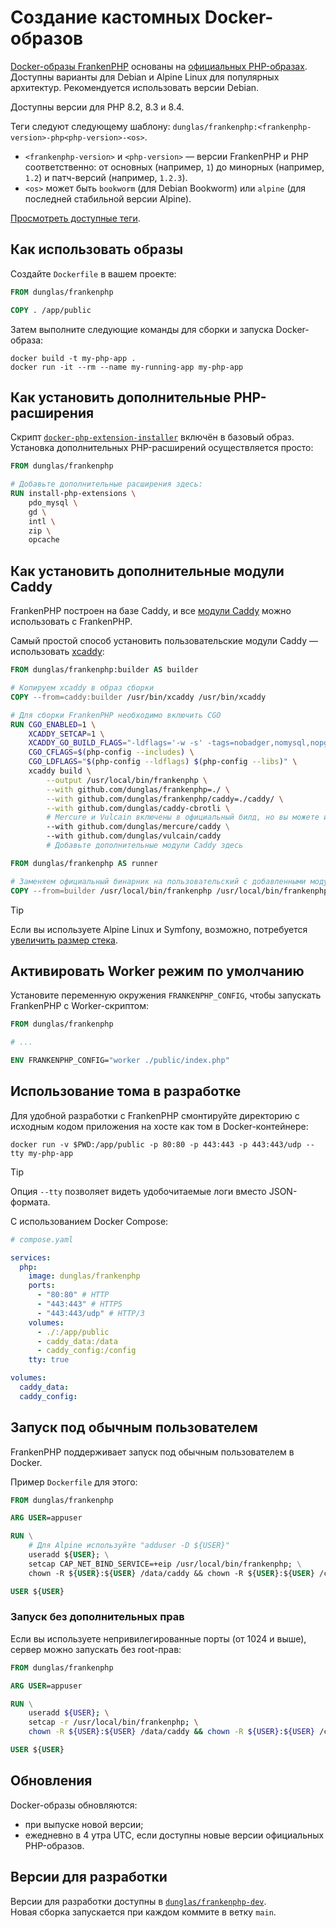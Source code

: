 # Создание кастомных Docker-образов

[Docker-образы FrankenPHP](https://hub.docker.com/r/dunglas/frankenphp) основаны на [официальных PHP-образах](https://hub.docker.com/_/php/). Доступны варианты для Debian и Alpine Linux для популярных архитектур. Рекомендуется использовать версии Debian.

Доступны версии для PHP 8.2, 8.3 и 8.4.

Теги следуют следующему шаблону: `dunglas/frankenphp:<frankenphp-version>-php<php-version>-<os>`.

* `<frankenphp-version>` и `<php-version>` — версии FrankenPHP и PHP соответственно: от основных (например, `1`) до минорных (например, `1.2`) и патч-версий (например, `1.2.3`).
* `<os>` может быть `bookworm` (для Debian Bookworm) или `alpine` (для последней стабильной версии Alpine).

[Просмотреть доступные теги](https://hub.docker.com/r/dunglas/frankenphp/tags).

## Как использовать образы

Создайте `Dockerfile` в вашем проекте:

```dockerfile
FROM dunglas/frankenphp

COPY . /app/public
```

Затем выполните следующие команды для сборки и запуска Docker-образа:

```console
docker build -t my-php-app .
docker run -it --rm --name my-running-app my-php-app
```

## Как установить дополнительные PHP-расширения

Скрипт [`docker-php-extension-installer`](https://github.com/mlocati/docker-php-extension-installer) включён в базовый образ. Установка дополнительных PHP-расширений осуществляется просто:

```dockerfile
FROM dunglas/frankenphp

# Добавьте дополнительные расширения здесь:
RUN install-php-extensions \
	pdo_mysql \
	gd \
	intl \
	zip \
	opcache
```

## Как установить дополнительные модули Caddy

FrankenPHP построен на базе Caddy, и все [модули Caddy](https://caddyserver.com/docs/modules/) можно использовать с FrankenPHP.

Самый простой способ установить пользовательские модули Caddy — использовать [xcaddy](https://github.com/caddyserver/xcaddy):

```dockerfile
FROM dunglas/frankenphp:builder AS builder

# Копируем xcaddy в образ сборки
COPY --from=caddy:builder /usr/bin/xcaddy /usr/bin/xcaddy

# Для сборки FrankenPHP необходимо включить CGO
RUN CGO_ENABLED=1 \
    XCADDY_SETCAP=1 \
    XCADDY_GO_BUILD_FLAGS="-ldflags='-w -s' -tags=nobadger,nomysql,nopgx" \
    CGO_CFLAGS=$(php-config --includes) \
    CGO_LDFLAGS="$(php-config --ldflags) $(php-config --libs)" \
    xcaddy build \
        --output /usr/local/bin/frankenphp \
        --with github.com/dunglas/frankenphp=./ \
        --with github.com/dunglas/frankenphp/caddy=./caddy/ \
        --with github.com/dunglas/caddy-cbrotli \
        # Mercure и Vulcain включены в официальный билд, но вы можете их удалить
        --with github.com/dunglas/mercure/caddy \
        --with github.com/dunglas/vulcain/caddy
        # Добавьте дополнительные модули Caddy здесь

FROM dunglas/frankenphp AS runner

# Заменяем официальный бинарник на пользовательский с добавленными модулями
COPY --from=builder /usr/local/bin/frankenphp /usr/local/bin/frankenphp
```

> [!TIP]
>
> Если вы используете Alpine Linux и Symfony, возможно, потребуется [увеличить размер стека](compile.md#использование-xcaddy).

## Активировать Worker режим по умолчанию

Установите переменную окружения `FRANKENPHP_CONFIG`, чтобы запускать FrankenPHP с Worker-скриптом:

```dockerfile
FROM dunglas/frankenphp

# ...

ENV FRANKENPHP_CONFIG="worker ./public/index.php"
```

## Использование тома в разработке

Для удобной разработки с FrankenPHP смонтируйте директорию с исходным кодом приложения на хосте как том в Docker-контейнере:

```console
docker run -v $PWD:/app/public -p 80:80 -p 443:443 -p 443:443/udp --tty my-php-app
```

> [!TIP]
>
> Опция `--tty` позволяет видеть удобочитаемые логи вместо JSON-формата.

С использованием Docker Compose:

```yaml
# compose.yaml

services:
  php:
    image: dunglas/frankenphp
    ports:
      - "80:80" # HTTP
      - "443:443" # HTTPS
      - "443:443/udp" # HTTP/3
    volumes:
      - ./:/app/public
      - caddy_data:/data
      - caddy_config:/config
    tty: true

volumes:
  caddy_data:
  caddy_config:
```

## Запуск под обычным пользователем

FrankenPHP поддерживает запуск под обычным пользователем в Docker.

Пример `Dockerfile` для этого:

```dockerfile
FROM dunglas/frankenphp

ARG USER=appuser

RUN \
	# Для Alpine используйте "adduser -D ${USER}"
	useradd ${USER}; \
	setcap CAP_NET_BIND_SERVICE=+eip /usr/local/bin/frankenphp; \
	chown -R ${USER}:${USER} /data/caddy && chown -R ${USER}:${USER} /config/caddy

USER ${USER}
```

### Запуск без дополнительных прав

Если вы используете непривилегированные порты (от 1024 и выше), сервер можно запускать без root-прав:

```dockerfile
FROM dunglas/frankenphp

ARG USER=appuser

RUN \
	useradd ${USER}; \
	setcap -r /usr/local/bin/frankenphp; \
	chown -R ${USER}:${USER} /data/caddy && chown -R ${USER}:${USER} /config/caddy

USER ${USER}
```

## Обновления

Docker-образы обновляются:

* при выпуске новой версии;
* ежедневно в 4 утра UTC, если доступны новые версии официальных PHP-образов.

## Версии для разработки

Версии для разработки доступны в [`dunglas/frankenphp-dev`](https://hub.docker.com/repository/docker/dunglas/frankenphp-dev).  
Новая сборка запускается при каждом коммите в ветку `main`.